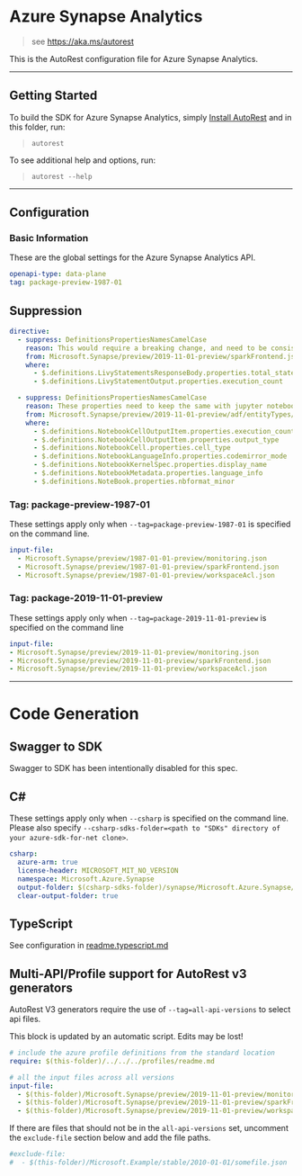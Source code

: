 # Azure Synapse Analytics

> see https://aka.ms/autorest

This is the AutoRest configuration file for Azure Synapse Analytics.

---

## Getting Started

To build the SDK for Azure Synapse Analytics, simply [Install AutoRest](https://aka.ms/autorest/install) and in this folder, run:

> `autorest`

To see additional help and options, run:

> `autorest --help`

---

## Configuration

### Basic Information

These are the global settings for the Azure Synapse Analytics API.

``` yaml
openapi-type: data-plane
tag: package-preview-1987-01
```

## Suppression

``` yaml
directive:
  - suppress: DefinitionsPropertiesNamesCamelCase
    reason: This would require a breaking change, and need to be consistent with the response from RP side.
    from: Microsoft.Synapse/preview/2019-11-01-preview/sparkFrontend.json
    where:
      - $.definitions.LivyStatementsResponseBody.properties.total_statements
      - $.definitions.LivyStatementOutput.properties.execution_count

  - suppress: DefinitionsPropertiesNamesCamelCase
    reason: These properties need to keep the same with jupyter notebook. Rp can't change these proeprties.
    from: Microsoft.Synapse/preview/2019-11-01-preview/adf/entityTypes/NoteBook.json
    where:
      - $.definitions.NotebookCellOutputItem.properties.execution_count
      - $.definitions.NotebookCellOutputItem.properties.output_type
      - $.definitions.NotebookCell.properties.cell_type
      - $.definitions.NotebookLanguageInfo.properties.codemirror_mode
      - $.definitions.NotebookKernelSpec.properties.display_name
      - $.definitions.NotebookMetadata.properties.language_info
      - $.definitions.NoteBook.properties.nbformat_minor
```


### Tag: package-preview-1987-01

These settings apply only when `--tag=package-preview-1987-01` is specified on the command line.

```yaml $(tag) == 'package-preview-1987-01'
input-file:
  - Microsoft.Synapse/preview/1987-01-01-preview/monitoring.json
  - Microsoft.Synapse/preview/1987-01-01-preview/sparkFrontend.json
  - Microsoft.Synapse/preview/1987-01-01-preview/workspaceAcl.json
```
### Tag: package-2019-11-01-preview

These settings apply only when `--tag=package-2019-11-01-preview` is specified on the command line

``` yaml $(tag) == 'package-2019-11-01-preview'
input-file:
- Microsoft.Synapse/preview/2019-11-01-preview/monitoring.json
- Microsoft.Synapse/preview/2019-11-01-preview/sparkFrontend.json
- Microsoft.Synapse/preview/2019-11-01-preview/workspaceAcl.json
```

---

# Code Generation

## Swagger to SDK

Swagger to SDK has been intentionally disabled for this spec.

## C#

These settings apply only when `--csharp` is specified on the command line.
Please also specify `--csharp-sdks-folder=<path to "SDKs" directory of your azure-sdk-for-net clone>`.

``` yaml $(csharp)
csharp:
  azure-arm: true
  license-header: MICROSOFT_MIT_NO_VERSION
  namespace: Microsoft.Azure.Synapse
  output-folder: $(csharp-sdks-folder)/synapse/Microsoft.Azure.Synapse/src/Generated
  clear-output-folder: true
```

## TypeScript

See configuration in [readme.typescript.md](./readme.typescript.md)

## Multi-API/Profile support for AutoRest v3 generators

AutoRest V3 generators require the use of `--tag=all-api-versions` to select api files.

This block is updated by an automatic script. Edits may be lost!

``` yaml $(tag) == 'all-api-versions' /* autogenerated */
# include the azure profile definitions from the standard location
require: $(this-folder)/../../../profiles/readme.md

# all the input files across all versions
input-file:
  - $(this-folder)/Microsoft.Synapse/preview/2019-11-01-preview/monitoring.json
  - $(this-folder)/Microsoft.Synapse/preview/2019-11-01-preview/sparkFrontend.json
  - $(this-folder)/Microsoft.Synapse/preview/2019-11-01-preview/workspaceAcl.json

```

If there are files that should not be in the `all-api-versions` set,
uncomment the  `exclude-file` section below and add the file paths.

``` yaml $(tag) == 'all-api-versions'
#exclude-file: 
#  - $(this-folder)/Microsoft.Example/stable/2010-01-01/somefile.json
```
